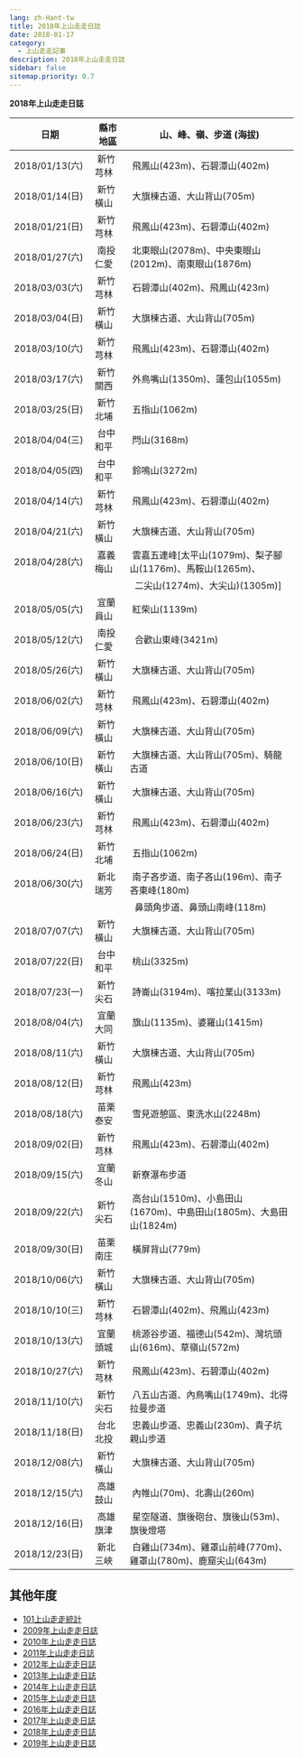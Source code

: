 ```yaml
---
lang: zh-Hant-tw
title: 2018年上山走走日誌
date: 2018-01-17
category: 
  - 上山走走記事
description: 2018年上山走走日誌
sidebar: false
sitemap.priority: 0.7
---
```


**2018年上山走走日誌**

<!-- more -->

| 日期           | 縣市地區 | 山、峰、嶺、步道 (海拔)                 | 
| -------------- | ------ | ------------------------------------ | 
| 2018/01/13(六) | 新竹芎林  |  飛鳳山(423m)、石碧潭山(402m)  
| 2018/01/14(日) | 新竹橫山  |  大旗棟古道、大山背山(705m)  
| 2018/01/21(日) | 新竹芎林  |  飛鳳山(423m)、石碧潭山(402m)  
| 2018/01/27(六) | 南投仁愛  |  北東眼山(2078m)、中央東眼山(2012m)、南東眼山(1876m)  
| 2018/03/03(六) | 新竹芎林  |  石碧潭山(402m)、飛鳳山(423m)  
| 2018/03/04(日) | 新竹橫山  |  大旗棟古道、大山背山(705m)  
| 2018/03/10(六) | 新竹芎林  |  飛鳳山(423m)、石碧潭山(402m)  
| 2018/03/17(六) | 新竹關西  |  外鳥嘴山(1350m)、蓮包山(1055m)  
| 2018/03/25(日) | 新竹北埔  |  五指山(1062m)  
| 2018/04/04(三) | 台中和平  |  閂山(3168m)  
| 2018/04/05(四) | 台中和平  |  鈴鳴山(3272m)  
| 2018/04/14(六) | 新竹芎林  |  飛鳳山(423m)、石碧潭山(402m)  
| 2018/04/21(六) | 新竹橫山  |  大旗棟古道、大山背山(705m)  
| 2018/04/28(六) | 嘉義梅山  |  雲嘉五連峰\[太平山(1079m)、梨子腳山(1176m)、馬鞍山(1265m)、  
|                |         |   二尖山(1274m)、大尖山)(1305m)\]  
| 2018/05/05(六) | 宜蘭員山  |  紅柴山(1139m)  
| 2018/05/12(六) | 南投仁愛  |  合歡山東峰(3421m)  
| 2018/05/26(六) | 新竹橫山  |  大旗棟古道、大山背山(705m)  
| 2018/06/02(六) | 新竹芎林  |  飛鳳山(423m)、石碧潭山(402m)  
| 2018/06/09(六) | 新竹橫山  |  大旗棟古道、大山背山(705m)  
| 2018/06/10(日) | 新竹橫山  |  大旗棟古道、大山背山(705m)、騎龍古道  
| 2018/06/16(六) | 新竹橫山  |  大旗棟古道、大山背山(705m)  
| 2018/06/23(六) | 新竹芎林  |  飛鳳山(423m)、石碧潭山(402m)  
| 2018/06/24(日) | 新竹北埔  |  五指山(1062m)  
| 2018/06/30(六) | 新北瑞芳  |  南子吝步道、南子吝山(196m)、南子吝東峰(180m)  
|                |         |   鼻頭角步道、鼻頭山南峰(118m)  
| 2018/07/07(六) | 新竹橫山  |  大旗棟古道、大山背山(705m)  
| 2018/07/22(日) | 台中和平  |  桃山(3325m)  
| 2018/07/23(一) | 新竹尖石  |  詩崙山(3194m)、喀拉業山(3133m)  
| 2018/08/04(六) | 宜蘭大同  |  旗山(1135m)、婆羅山(1415m)  
| 2018/08/11(六) | 新竹橫山  |  大旗棟古道、大山背山(705m)  
| 2018/08/12(日) | 新竹芎林  |  飛鳳山(423m)  
| 2018/08/18(六) | 苗栗泰安  |  雪見遊憩區、東洗水山(2248m)  
| 2018/09/02(日) | 新竹芎林  |  飛鳳山(423m)、石碧潭山(402m)  
| 2018/09/15(六) | 宜蘭冬山  |  新寮瀑布步道  
| 2018/09/22(六) | 新竹尖石  |  高台山(1510m)、小島田山(1670m)、中島田山(1805m)、大島田山(1824m)  
| 2018/09/30(日) | 苗栗南庄  |  橫屏背山(779m)  
| 2018/10/06(六) | 新竹橫山  |  大旗棟古道、大山背山(705m)  
| 2018/10/10(三) | 新竹芎林  |  石碧潭山(402m)、飛鳳山(423m)  
| 2018/10/13(六) | 宜蘭頭城  |  桃源谷步道、福德山(542m)、灣坑頭山(616m)、草嶺山(572m)  
| 2018/10/27(六) | 新竹芎林  |  飛鳳山(423m)、石碧潭山(402m)  
| 2018/11/10(六) | 新竹尖石  |  八五山古道、內鳥嘴山(1749m)、北得拉曼步道  
| 2018/11/18(日) | 台北北投  |  忠義山步道、忠義山(230m)、貴子坑親山步道  
| 2018/12/08(六) | 新竹橫山  |  大旗棟古道、大山背山(705m)  
| 2018/12/15(六) | 高雄鼓山  |  內帷山(70m)、北壽山(260m)  
| 2018/12/16(日) | 高雄旗津  |  星空隧道、旗後砲台、旗後山(53m)、旗後燈塔  
| 2018/12/23(日) | 新北三峽  |  白雞山(734m)、雞罩山前峰(770m)、雞罩山(780m)、鹿窟尖山(643m)  

## 其他年度  
- [101上山走走統計](/posts/post-327-2010-01-02.md)
- [2009年上山走走日誌](/posts/post-382-2009-01-05.md)
- [2010年上山走走日誌](/posts/post-326-2010-01-04.md)
- [2011年上山走走日誌](/posts/post-266-2011-01-03.md)
- [2012年上山走走日誌](/posts/post-222-2012-01-03.md)
- [2013年上山走走日誌](/posts/post-171-2013-01-07.md)
- [2014年上山走走日誌](/posts/post-126-2014-01-01.md)
- [2015年上山走走日誌](/posts/post-86-2015-01-12.md)
- [2016年上山走走日誌](/posts/post-53-2016-01-04.md)
- [2017年上山走走日誌](/posts/post-34-2017-02-02.md)
- [2018年上山走走日誌](/posts/post-24-2018-01-17.md)
- [2019年上山走走日誌](/posts/post-10-2019-02-25.md)